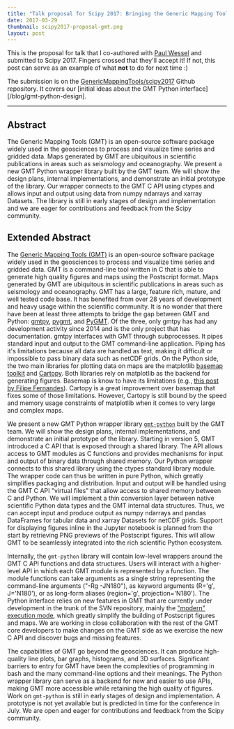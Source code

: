 ```yaml
---
title: "Talk proposal for Scipy 2017: Bringing the Generic Mapping Tools to Python"
date: 2017-03-29
thumbnail: scipy2017-proposal-gmt.png
layout: post
---
```


This is the proposal for talk that I co-authored with
[Paul Wessel](http://www.soest.hawaii.edu/wessel/)
and submitted to Scipy 2017.
Fingers crossed that they'll accept it!
If not, this post can serve as an example of what **not** to do for next time
:)

The submission is on the
[GenericMappingTools/scipy2017](https://github.com/GenericMappingTools/scipy2017)
Github repository.
It covers our [initial ideas about the GMT Python
interface][/blog/gmt-python-design].

---

## Abstract

The Generic Mapping Tools (GMT) is an open-source software package widely used
in the geosciences to process and visualize time series and gridded data.
Maps generated by GMT are ubiquitous in scientific publications in areas such
as seismology and oceanography.
We present a new GMT Python wrapper library built by the GMT team.
We will show the design plans, internal implementations, and demonstrate an
initial prototype of the library.
Our wrapper connects to the GMT C API using ctypes and allows input and
output using data from numpy ndarrays and xarray Datasets.
The library is still in early stages of design and implementation and
we are eager for contributions and feedback from the Scipy community.


## Extended Abstract

The [Generic Mapping Tools (GMT)](http://gmt.soest.hawaii.edu/) is an
open-source software package widely used in the geosciences to process and
visualize time series and gridded data.
GMT is a command-line tool written in C that is able to generate high quality
figures and maps using the Postscript format.
Maps generated by GMT are ubiquitous in scientific publications in areas such
as seismology and oceanography.
GMT has a large, feature rich, mature, and well tested code base.
It has benefited from over 28 years of development and heavy usage within the
scientific community.
It is no wonder that there have been at least three attempts to bridge the gap
between GMT and Python:
[gmtpy](https://github.com/emolch/gmtpy),
[pygmt](https://github.com/ian-r-rose/pygmt),
and [PyGMT](https://github.com/glimmer-cism/PyGMT).
Of the three, only gmtpy has had any development activity since 2014 and is the
only project that has documentation.
gmtpy interfaces with GMT through subprocesses.
It pipes standard input and output to the GMT command-line application.
Piping has it's limitations because all data are handled as text, making it
difficult or impossible to pass binary data such as netCDF grids.
On the Python side, the two main libraries for plotting data on maps are the
matplotlib [basemap toolkit](http://matplotlib.org/basemap) and
[Cartopy](http://scitools.org.uk/cartopy).
Both libraries rely on matplotlib as the backend for generating figures.
Basemap is know to have its limitations (e.g.,
[this post by Filipe Fernandes](https://ocefpaf.github.io/python4oceanographers/blog/2013/09/23/cartopy)).
Cartopy is a great improvement over basemap that fixes some of those
limitations.
However, Cartopy is still bound by the speed and memory usage constraints of
matplotlib when it comes to very large and complex maps.

We present a new GMT Python wrapper library
[`gmt-python`](https://github.com/GenericMappingTools/gmt-python) built by the
GMT team.
We will show the design plans, internal implementations, and demonstrate an
initial prototype of the library.
Starting in version 5, GMT introduced a C API that is exposed through a shared
library.
The API allows access to GMT modules as C functions and provides mechanisms
for input and output of binary data through shared memory.
Our Python wrapper connects to this shared library using the ctypes standard
library module.
The wrapper code can thus be written in pure Python, which greatly simplifies
packaging and distribution.
Input and output will be handled using the GMT C API "virtual files" that allow
access to shared memory between C and Python.
We will implement a thin conversion layer between native scientific Python data
types and the GMT internal data structures.
Thus, we can accept input and produce output as numpy ndarrays and pandas
DataFrames for tabular data and xarray Datasets for netCDF grids.
Support for displaying figures inline in the Jupyter notebook is planned from
the start by retrieving PNG previews of the Postscript figures.
This will allow GMT to be seamlessly integrated into the rich scientific Python
ecosystem.

Internally, the `gmt-python` library will contain low-level wrappers around the
GMT C API functions and data structures.
Users will interact with a higher-level API in which each GMT module is
represented by a function.
The module functions can take arguments as a single string representing the
command-line arguments ("-Rg -JN180"), as keyword arguments (R='g',
J='N180'), or as long-form aliases (region='g', projection='N180').
The Python interface relies on new features in GMT that are currently under
development in the trunk of the SVN repository, mainly the
["modern" execution mode](http://gmt.soest.hawaii.edu/projects/gmt/wiki/Modernization),
which greatly simplify the building of Postscript figures and maps.
We are working in close collaboration with the rest of the GMT core developers
to make changes on the GMT side as we exercise the new C API and discover bugs
and missing features.

The capabilities of GMT go beyond the geosciences.
It can produce high-quality line plots, bar graphs, histograms, and 3D
surfaces.
Significant barriers to entry for GMT have been the complexities of programming
in bash and the many command-line options and their meanings.
The Python wrapper library can serve as a backend for new and easier to use
APIs, making GMT more accessible while retaining the high quality of figures.
Work on `gmt-python` is still in early stages of design and implementation.
A prototype is not yet available but is predicted in time for the conference in
July.
We are open and eager for contributions and feedback from the Scipy community.
